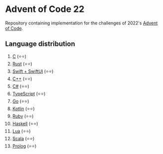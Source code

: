 # Advent of Code 22
Repository containing implementation for the challenges of 2022's [Advent of Code](https://adventofcode.com/2022).


## Language distribution
1. [C](01) (⭐⭐)
2. [Rust](02) (⭐⭐)
3. [Swift + SwiftUI](03) (⭐⭐) 
4. [C++](04) (⭐⭐)
5. [C#](05) (⭐⭐)
6. [TypeScript](06) (⭐⭐)
7. [Go](07) (⭐⭐)
8. [Kotlin](08) (⭐⭐)
9. [Ruby](09) (⭐⭐)
10. [Haskell](10) (⭐⭐)
11. [Lua](11) (⭐⭐)
12. [Scala](12) (⭐⭐)
13. [Prolog](13) (⭐⭐)
